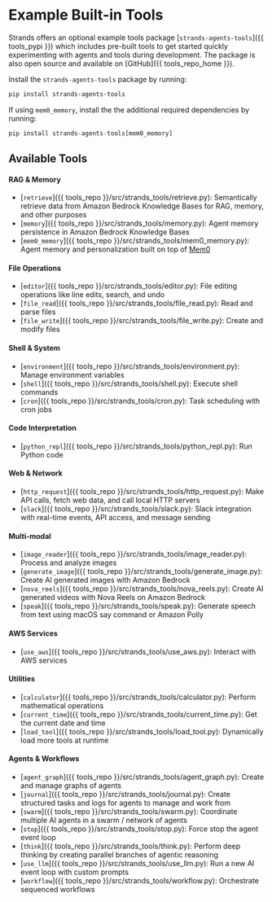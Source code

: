 # Example Built-in Tools

Strands offers an optional example tools package [`strands-agents-tools`]({{ tools_pypi }}) which includes pre-built tools to get started quickly experimenting with agents and tools during development. The package is also open source and available on [GitHub]({{ tools_repo_home }}).

Install the `strands-agents-tools` package by running:

```bash
pip install strands-agents-tools
```

If using `mem0_memory`, install the the additional required dependencies by running:

```python
pip install strands-agents-tools[mem0_memory]
```

## Available Tools

#### RAG & Memory
- [`retrieve`]({{ tools_repo }}/src/strands_tools/retrieve.py): Semantically retrieve data from Amazon Bedrock Knowledge Bases for RAG, memory, and other purposes
- [`memory`]({{ tools_repo }}/src/strands_tools/memory.py): Agent memory persistence in Amazon Bedrock Knowledge Bases
- [`mem0_memory`]({{ tools_repo }}/src/strands_tools/mem0_memory.py): Agent memory and personalization built on top of [Mem0](https://mem0.ai)

#### File Operations
- [`editor`]({{ tools_repo }}/src/strands_tools/editor.py): File editing operations like line edits, search, and undo
- [`file_read`]({{ tools_repo }}/src/strands_tools/file_read.py): Read and parse files
- [`file_write`]({{ tools_repo }}/src/strands_tools/file_write.py): Create and modify files

#### Shell & System
- [`environment`]({{ tools_repo }}/src/strands_tools/environment.py): Manage environment variables
- [`shell`]({{ tools_repo }}/src/strands_tools/shell.py): Execute shell commands
- [`cron`]({{ tools_repo }}/src/strands_tools/cron.py): Task scheduling with cron jobs

#### Code Interpretation
- [`python_repl`]({{ tools_repo }}/src/strands_tools/python_repl.py): Run Python code

#### Web & Network
- [`http_request`]({{ tools_repo }}/src/strands_tools/http_request.py): Make API calls, fetch web data, and call local HTTP servers
- [`slack`]({{ tools_repo }}/src/strands_tools/slack.py): Slack integration with real-time events, API access, and message sending

#### Multi-modal
- [`image_reader`]({{ tools_repo }}/src/strands_tools/image_reader.py): Process and analyze images
- [`generate_image`]({{ tools_repo }}/src/strands_tools/generate_image.py): Create AI generated images with Amazon Bedrock
- [`nova_reels`]({{ tools_repo }}/src/strands_tools/nova_reels.py): Create AI generated videos with Nova Reels on Amazon Bedrock
- [`speak`]({{ tools_repo }}/src/strands_tools/speak.py): Generate speech from text using macOS say command or Amazon Polly

#### AWS Services
- [`use_aws`]({{ tools_repo }}/src/strands_tools/use_aws.py): Interact with AWS services

#### Utilities
- [`calculator`]({{ tools_repo }}/src/strands_tools/calculator.py): Perform mathematical operations
- [`current_time`]({{ tools_repo }}/src/strands_tools/current_time.py): Get the current date and time
- [`load_tool`]({{ tools_repo }}/src/strands_tools/load_tool.py): Dynamically load more tools at runtime

#### Agents & Workflows
- [`agent_graph`]({{ tools_repo }}/src/strands_tools/agent_graph.py): Create and manage graphs of agents
- [`journal`]({{ tools_repo }}/src/strands_tools/journal.py): Create structured tasks and logs for agents to manage and work from
- [`swarm`]({{ tools_repo }}/src/strands_tools/swarm.py): Coordinate multiple AI agents in a swarm / network of agents
- [`stop`]({{ tools_repo }}/src/strands_tools/stop.py): Force stop the agent event loop
- [`think`]({{ tools_repo }}/src/strands_tools/think.py): Perform deep thinking by creating parallel branches of agentic reasoning
- [`use_llm`]({{ tools_repo }}/src/strands_tools/use_llm.py): Run a new AI event loop with custom prompts
- [`workflow`]({{ tools_repo }}/src/strands_tools/workflow.py): Orchestrate sequenced workflows